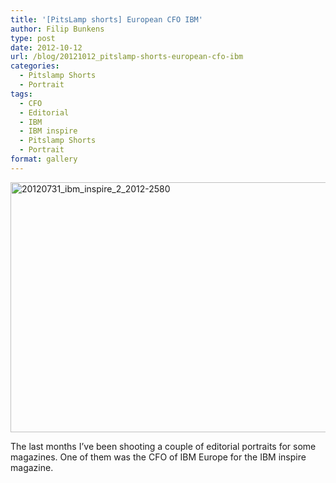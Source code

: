 ```yaml
---
title: '[PitsLamp shorts] European CFO IBM'
author: Filip Bunkens
type: post
date: 2012-10-12
url: /blog/20121012_pitslamp-shorts-european-cfo-ibm
categories:
  - Pitslamp Shorts
  - Portrait
tags:
  - CFO
  - Editorial
  - IBM
  - IBM inspire
  - Pitslamp Shorts
  - Portrait
format: gallery
---
```

[<img src="/wp-content/uploads/2012/10/20120731_ibm_inspire_2_2012-2580-600x400.jpg" alt="20120731_ibm_inspire_2_2012-2580" width="600" height="400" class="alignnone size-large wp-image-1002" />][1]

The last months I&#8217;ve been shooting a couple of editorial portraits for some magazines. One of them was the CFO of IBM Europe for the IBM inspire magazine.

 [1]: /wp-content/uploads/2012/10/20120731_ibm_inspire_2_2012-2580.jpg